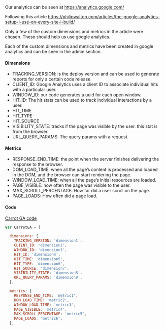 Our analytics can be seen at https://analytics.google.com/

Following this article https://philipwalton.com/articles/the-google-analytics-setup-i-use-on-every-site-i-build/

Only a few of the custom dimensions and metrics in the article were chosen. These should help us use google analytics.

Each of the custom dimensions and metrics have been created in google analytics and can be seen in the admin section.

#### Dimensions

* TRACKING_VERSION: is the deploy version and can be used to generate reports for only a certain code release.
* CLIENT_ID: Google Analytics uses a client ID to associate individual hits with a particular user. 
* WINDOW_ID: our code generates a uuid for each open window.
* HIT_ID: The hit stats can be used to track individual interactions by a user.
* HIT_TIME
* HIT_TYPE
* HIT_SOURCE
* VISIBILITY_STATE: tracks if the page was visible by the user. this stat is from the browser.
* URL_QUERY_PARAMS: The query params with a request.

#### Metrics

* RESPONSE_END_TIME: the point when the server finishes delivering the response to the browser.
* DOM_LOAD_TIME: when all the page’s content is processed and loaded in the DOM, and the browser can start rendering the page.
* WINDOW_LOAD_TIME: when all the page’s initial resources are loaded.
* PAGE_VISIBLE: how often the page was visible to the user.
* MAX_SCROLL_PERCENTAGE: How far did a user scroll on the page.
* PAGE_LOADS: How often did a page load.

#### Code

[Carrot GA code](../resources/public/lib/autotrack/google-analytics.js)

```javascript
var CarrotGA = {

  dimensions: {
    TRACKING_VERSION: 'dimension1',
    CLIENT_ID: 'dimension2',
    WINDOW_ID: 'dimension3',
    HIT_ID: 'dimension4',
    HIT_TIME: 'dimension5',
    HIT_TYPE: 'dimension6',
    HIT_SOURCE: 'dimension7',
    VISIBILITY_STATE: 'dimension8',
    URL_QUERY_PARAMS: 'dimension9',
  },

  metrics: {
    RESPONSE_END_TIME: 'metric1',
    DOM_LOAD_TIME: 'metric2',
    WINDOW_LOAD_TIME: 'metric3',
    PAGE_VISIBLE: 'metric4',
    MAX_SCROLL_PERCENTAGE: 'metric5',
    PAGE_LOADS: 'metric6',
  },
```
